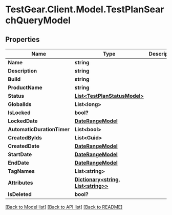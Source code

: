 # TestGear.Client.Model.TestPlanSearchQueryModel

## Properties

Name | Type | Description | Notes
------------ | ------------- | ------------- | -------------
**Name** | **string** |  | [optional] 
**Description** | **string** |  | [optional] 
**Build** | **string** |  | [optional] 
**ProductName** | **string** |  | [optional] 
**Status** | [**List&lt;TestPlanStatusModel&gt;**](TestPlanStatusModel.md) |  | [optional] 
**GlobalIds** | **List&lt;long&gt;** |  | [optional] 
**IsLocked** | **bool?** |  | [optional] 
**LockedDate** | [**DateRangeModel**](DateRangeModel.md) |  | [optional] 
**AutomaticDurationTimer** | **List&lt;bool&gt;** |  | [optional] 
**CreatedByIds** | **List&lt;Guid&gt;** |  | [optional] 
**CreatedDate** | [**DateRangeModel**](DateRangeModel.md) |  | [optional] 
**StartDate** | [**DateRangeModel**](DateRangeModel.md) |  | [optional] 
**EndDate** | [**DateRangeModel**](DateRangeModel.md) |  | [optional] 
**TagNames** | **List&lt;string&gt;** |  | [optional] 
**Attributes** | [**Dictionary&lt;string, List&lt;string&gt;&gt;**](Set.md) |  | [optional] 
**IsDeleted** | **bool?** |  | [optional] 

[[Back to Model list]](../README.md#documentation-for-models) [[Back to API list]](../README.md#documentation-for-api-endpoints) [[Back to README]](../README.md)

